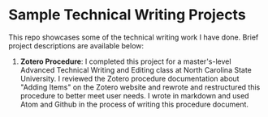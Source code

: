 # Sample Technical Writing Projects
This repo showcases some of the technical writing work I have done. Brief project descriptions are available below: 

1. **Zotero Procedure**: I completed this project for a master's-level Advanced Technical Writing and Editing class at North Carolina State University. I reviewed the Zotero procedure documentation about "Adding Items" on the Zotero website and rewrote and restructured this procedure to better meet user needs. I wrote in markdown and used Atom and Github in the process of writing this procedure document. 


